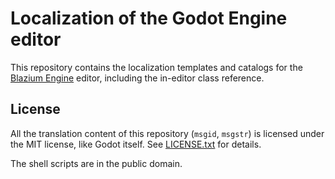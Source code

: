 # Localization of the Godot Engine editor

This repository contains the localization templates and catalogs for the
[Blazium Engine](https://blazium.app) editor, including the in-editor
class reference.

<!-- The translations are contributed through three projects on [Hosted
Weblate](https://hosted.weblate.org/projects/godot-engine/):

- [blazium](https://hosted.weblate.org/projects/blazium-engine/blazium/):
  Strings from the editor interface.
- [blazium-properties](https://hosted.weblate.org/projects/blazium-engine/blazium-properties/):
  Strings extracted from property names and project/editor settings.
- [blazium-class-reference](https://hosted.weblate.org/projects/blazium-engine/blazium-class-reference/):
  Class reference for the Godot API. -->

## License

All the translation content of this repository (`msgid`, `msgstr`) is
licensed under the MIT license, like Godot itself.
See [LICENSE.txt](/LICENSE.txt) for details.

The shell scripts are in the public domain.

